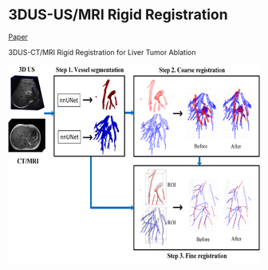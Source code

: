 # 3DUS-US/MRI Rigid Registration
[Paper](https://link.springer.com/article/10.1007/s11548-023-02915-0)

3DUS-CT/MRI Rigid Registration for Liver Tumor Ablation

<img src="1_updated.png" width="700" height="400"> 

